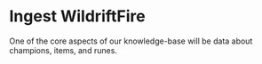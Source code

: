# Ingest WildriftFire

One of the core aspects of our knowledge-base will be data
about champions, items, and runes.
